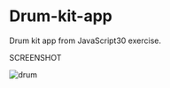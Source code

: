 # Drum-kit-app
Drum kit app from JavaScript30 exercise.

SCREENSHOT

![drum](https://user-images.githubusercontent.com/29384109/48499865-33c1d400-e818-11e8-9cc0-6d53063187e4.PNG)
